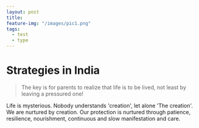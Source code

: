 ```yaml
---
layout: post
title:  
feature-img: "/images/pic1.png"
tags:
  - test
  - type
---
```


# Strategies in India
> The key is for parents to realize that life is to be lived, not least by leaving a pressured one!

Life is mysterious. Nobody understands 'creation', let alone 'The creation'. We are nurtured by creation. Our protection is nurtured through patience, resilience, nourishment, continuous and slow manifestation and care.
